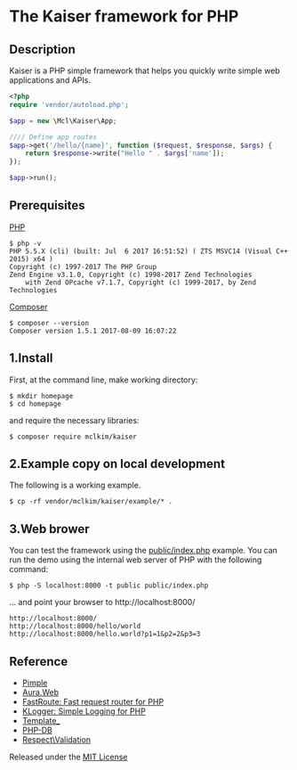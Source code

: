 # The Kaiser framework for PHP

## Description

Kaiser is a PHP simple framework that helps you quickly write simple web applications and APIs.

```php
<?php
require 'vendor/autoload.php';

$app = new \Mcl\Kaiser\App;

//// Define app routes
$app->get('/hello/{name}', function ($request, $response, $args) {
    return $response->write("Hello " . $args['name']);
});

$app->run();
```

## Prerequisites

[PHP](http://php.net/)
```
$ php -v
PHP 5.5.X (cli) (built: Jul  6 2017 16:51:52) ( ZTS MSVC14 (Visual C++ 2015) x64 )
Copyright (c) 1997-2017 The PHP Group
Zend Engine v3.1.0, Copyright (c) 1998-2017 Zend Technologies
    with Zend OPcache v7.1.7, Copyright (c) 1999-2017, by Zend Technologies
```
[Composer](https://getcomposer.org/)
```
$ composer --version
Composer version 1.5.1 2017-08-09 16:07:22
```

## 1.Install
First, at the command line, make working directory:
```
$ mkdir homepage
$ cd homepage
```
and require the necessary libraries:
```
$ composer require mclkim/kaiser
```

## 2.Example copy on local development
The following is a working example. 
```
$ cp -rf vendor/mclkim/kaiser/example/* .
```

## 3.Web brower
You can test the framework using the [public/index.php](public/index.php)
example. You can run the demo using the internal web server of PHP with the
following command:
```
$ php -S localhost:8000 -t public public/index.php
```
... and point your browser to http://localhost:8000/ 

```
http://localhost:8000/
http://localhost:8000/hello/world
http://localhost:8000/hello.world?p1=1&p2=2&p3=3
```
## Reference
 * [Pimple](https://github.com/silexphp/Pimple)
 * [Aura.Web](https://github.com/auraphp/Aura.Web)
 * [FastRoute: Fast request router for PHP](https://github.com/nikic/FastRoute)
 * [KLogger: Simple Logging for PHP](https://github.com/katzgrau/KLogger) 
 * [Template_](http://www.xtac.net)
 * [PHP-DB](https://github.com/delight-im/PHP-DB)
 * [Respect\Validation](https://github.com/Respect/Validation)

Released under the [MIT License](LICENSE)
